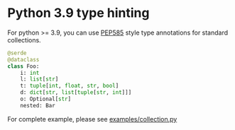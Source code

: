 # Python 3.9 type hinting

For python >= 3.9, you can use [PEP585](https://www.python.org/dev/peps/pep-0585/) style type annotations for standard collections.

```python
@serde
@dataclass
class Foo:
    i: int
    l: list[str]
    t: tuple[int, float, str, bool]
    d: dict[str, list[tuple[str, int]]]
    o: Optional[str]
    nested: Bar
```

For complete example, please see [examples/collection.py](https://github.com/yukinarit/pyserde/blob/master/examples/collection.py)
